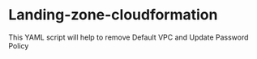# Landing-zone-cloudformation
This YAML script will help to remove Default VPC and Update Password Policy
